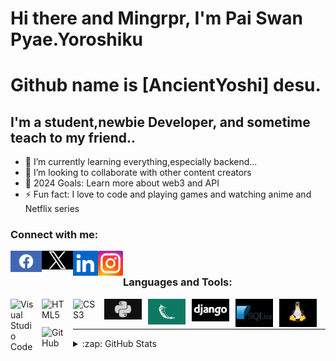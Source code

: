 # Hi there and Mingrpr, I'm Pai Swan Pyae.Yoroshiku 
# Github name is [AncientYoshi] desu.

## I'm a student,newbie Developer, and sometime teach to my friend..

- 🌱 I’m currently learning everything,especially backend...
- 👯 I’m looking to collaborate with other content creators
- 🥅 2024 Goals: Learn more about web3 and API
- ⚡ Fun fact: I love to code and playing games and watching anime and Netflix series

### Connect with me:
  <a href="https://www.facebook.com/profile.php?id=100044842277654&mibextid=b06tZ0"
    ><img align="left"
      src="facebook.png"
      style="width: 50px;"
  /></a>
  <a href="https://twitter.com/Yuno_Pai?t=6OSuxquECtplY6aCfUnpIA&s=09"
    ><img align="left"
      src="x.png"
      style="width: 50px;"
  /></a>
<a href="https://www.linkedin.com/in/paing-swan-pyae-a29495270"
    ><img align="left"
      src="linkedin.png"
      style="width: 40px;"
  /></a>
  <a href="https://instagram.com/pai_swan_pyae?utm_source=qr&igshid=MzNlNGNkZWQ4Mg%3D%3D"
    ><img align="left"
      src="instagram.png"
      style="width: 40px;"
  /></a>
&nbsp;&nbsp;
<br/>

### Languages and Tools:

<img align="left" alt="Visual Studio Code" width="40px" src="https://cdn.jsdelivr.net/gh/devicons/devicon/icons/vscode/vscode-original.svg" style="padding-right:10px;" />
<img align="left" alt="HTML5" width="40px" src="https://cdn.jsdelivr.net/gh/devicons/devicon/icons/html5/html5-original.svg" style="padding-right:10px;" />
<img align="left" alt="CSS3" width="40px" src="https://cdn.jsdelivr.net/gh/devicons/devicon/icons/css3/css3-original.svg" style="padding-right:10px;" />

<img align="left" alt="Python" width="60px" src="python.png" style="padding-right:10px;" />

<img align="left" alt="Flask" width="60px" src="flask.png" style="padding-right:10px;" />

<img align="left" alt="Django" width="60px" src="django.png" style="padding-right:10px;" />

<img align="left" alt="Sqlite" width="60px" src="sqlite.png" style="padding-right:10px;" />

<img align="left" alt="Linux" width="60px" src="linux.png" style="padding-right:10px;" />

<img align="left" alt="GitHub" width="40px" src="https://user-images.githubusercontent.com/3369400/139447912-e0f43f33-6d9f-45f8-be46-2df5bbc91289.png" style="padding-right:10px;" />


<br />
<br />

---



<details>
  <summary>:zap: GitHub Stats</summary>

  <img align="left" alt="AncientYoshi's GitHub Stats" src="https://github-readme-stats.vercel.app/api?username=AncientYoshi&show_icons=true&hide_border=false&title_color=ff652f&icon_color=FFE400&bg_color=09131B&text_color=ffffff&border_color=0c1a25" />

</details>

[facebook]: https://www.facebook.com/profile.php?id=100044842277654&mibextid=b06tZ0
